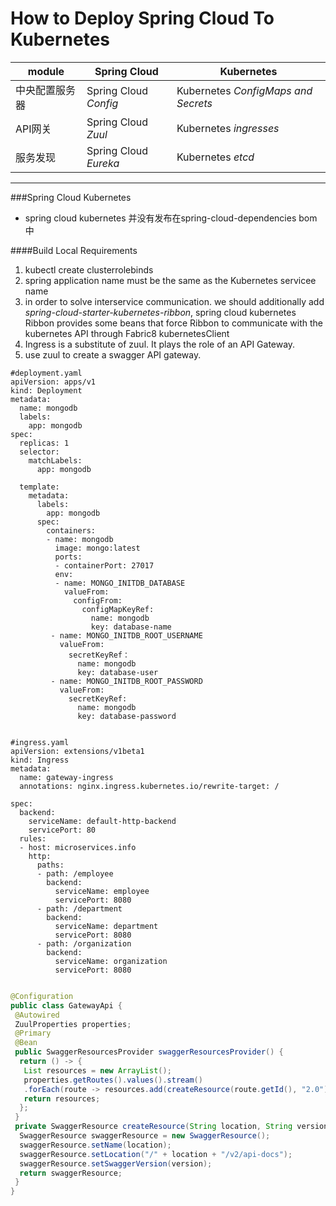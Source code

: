 # How to Deploy Spring Cloud To Kubernetes

| module | Spring Cloud | Kubernetes |
| -------| -------------| ---------- |
| 中央配置服务器| Spring Cloud *Config* | Kubernetes *ConfigMaps and Secrets*|
| API网关| Spring Cloud *Zuul* | Kubernetes *ingresses* |
| 服务发现| Spring Cloud *Eureka* | Kubernetes *etcd* |

---
###Spring Cloud Kubernetes

* spring cloud kubernetes 并没有发布在spring-cloud-dependencies bom 中


####Build Local Requirements
1. kubectl create clusterrolebinds
2. spring application name must be  the same as the Kubernetes servicee name
3. in order to solve interservice communication. we should additionally add *spring-cloud-starter-kubernetes-ribbon*, spring cloud kubernetes Ribbon provides some beans that force Ribbon to communicate with the kubernetes API through Fabric8 kubernetesClient
4. Ingress is a substitute of zuul. It plays the role of an API Gateway.
5. use zuul to create a swagger API gateway.


```
#deployment.yaml
apiVersion: apps/v1
kind: Deployment
metadata:
  name: mongodb
  labels: 
    app: mongodb
spec:
  replicas: 1
  selector:
    matchLabels:
      app: mongodb
  
  template:
    metadata:
      labels:
        app: mongodb
      spec:
        containers:
        - name: mongodb
          image: mongo:latest
          ports: 
          - containerPort: 27017
          env:
          - name: MONGO_INITDB_DATABASE
            valueFrom: 
              configFrom:
                configMapKeyRef:
                  name: mongodb
                  key: database-name
         - name: MONGO_INITDB_ROOT_USERNAME
           valueFrom:
             secretKeyRef：
               name: mongodb
               key: database-user
         - name: MONGO_INITDB_ROOT_PASSWORD
           valueFrom:
             secretKeyRef:
               name: mongodb
               key: database-password
                 
```

```
#ingress.yaml
apiVersion: extensions/v1beta1
kind: Ingress
metadata:
  name: gateway-ingress
  annotations: nginx.ingress.kubernetes.io/rewrite-target: /
  
spec:
  backend: 
    serviceName: default-http-backend
    servicePort: 80
  rules:
  - host: microservices.info
    http:
      paths:
      - path: /employee
        backend: 
          serviceName: employee
          servicePort: 8080
      - path: /department
        backend: 
          serviceName: department
          servicePort: 8080
      - path: /organization
        backend:
          serviceName: organization
          servicePort: 8080
      
```

```java
@Configuration
public class GatewayApi {
 @Autowired
 ZuulProperties properties;
 @Primary
 @Bean
 public SwaggerResourcesProvider swaggerResourcesProvider() {
  return () -> {
   List resources = new ArrayList();
   properties.getRoutes().values().stream()
   .forEach(route -> resources.add(createResource(route.getId(), "2.0")));
   return resources;
  };
 }
 private SwaggerResource createResource(String location, String version) {
  SwaggerResource swaggerResource = new SwaggerResource();
  swaggerResource.setName(location);
  swaggerResource.setLocation("/" + location + "/v2/api-docs");
  swaggerResource.setSwaggerVersion(version);
  return swaggerResource;
 }
}
```